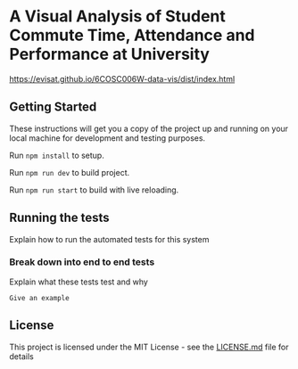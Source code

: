 # A Visual Analysis of Student Commute Time, Attendance and Performance at University
https://evisat.github.io/6COSC006W-data-vis/dist/index.html

## Getting Started
These instructions will get you a copy of the project up and running on your local machine for development and testing purposes.

Run `npm install` to setup.

Run `npm run dev` to build project.

Run `npm run start` to build with live reloading.

## Running the tests
Explain how to run the automated tests for this system

### Break down into end to end tests
Explain what these tests test and why

```
Give an example
```

## License
This project is licensed under the MIT License - see the [LICENSE.md](LICENSE.md) file for details

